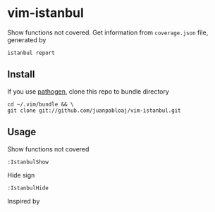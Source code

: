 # vim-istanbul

Show functions not covered. Get information from `coverage.json` file, generated by

    istanbul report

## Install

If you use [pathogen](https://github.com/tpope/vim-pathogen), clone this repo to bundle directory

    cd ~/.vim/bundle && \
    git clone git://github.com/juanpabloaj/vim-istanbul.git

## Usage

Show functions not covered

    :IstanbulShow

Hide sign

    :IstanbulHide

Inspired by [](https://github.com/alfredodeza/coveragepy.vim)
